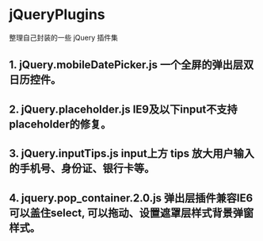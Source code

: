 # jQueryPlugins
整理自己封装的一些 jQuery 插件集 
## 1. jQuery.mobileDatePicker.js 一个全屏的弹出层双日历控件。
## 2. jQuery.placeholder.js IE9及以下input不支持placeholder的修复。
## 3. jQuery.inputTips.js  input上方 tips 放大用户输入的手机号、身份证、银行卡等。
## 4. jquery.pop_container.2.0.js  弹出层插件兼容IE6可以盖住select, 可以拖动、设置遮罩层样式背景弹窗样式。
